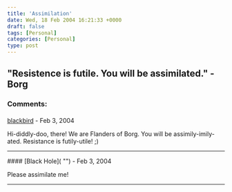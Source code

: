 ```yaml
---
title: 'Assimilation'
date: Wed, 18 Feb 2004 16:21:33 +0000
draft: false
tags: [Personal]
categories: [Personal]
type: post
---
```


"Resistence is futile. You will be assimilated." - Borg
---
### Comments:
#### 
[blackbird](http://www.jroller.com/page/blackbird "") - <time datetime="2004-02-18 16:39:56">Feb 3, 2004</time>

Hi-diddly-doo, there! We are Flanders of Borg. You will be assimily-imily-ated. Resistance is futily-utile! ;)
<hr />
#### 
[Black Hole]( "") - <time datetime="2004-02-18 19:20:35">Feb 3, 2004</time>

Please assimilate me!
<hr />
